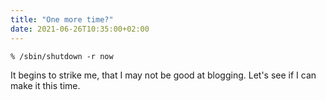 ```yaml
---
title: "One more time?"
date: 2021-06-26T10:35:00+02:00
---
```


```shell
% /sbin/shutdown -r now
```

It begins to strike me, that I may not be good at blogging. Let's see if I can make it this time.
<!--more-->